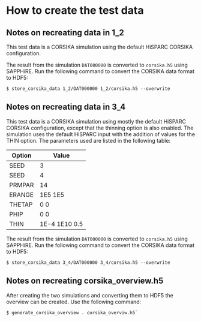 How to create the test data
===========================


Notes on recreating data in 1_2
-------------------------------

This test data is a CORSIKA simulation using the default HiSPARC CORSIKA
configuration.

The result from the simulation `DAT000000` is converted to `corsika.h5` using
SAPPHiRE. Run the following command to convert the CORSIKA data format to HDF5:

    $ store_corsika_data 1_2/DAT000000 1_2/corsika.h5 --overwrite


Notes on recreating data in 3_4
-------------------------------

This test data is a CORSIKA simulation using mostly the default HiSPARC CORSIKA
configuration, except that the thinning option is also enabled. The simulation
uses the default HiSPARC input with the addition of values for the THIN option.
The parameters used are listed in the following table:

Option | Value
-------|-------
SEED   | 3
SEED   | 4
PRMPAR | 14
ERANGE | 1E5  1E5
THETAP | 0  0
PHIP   | 0  0
THIN   | 1E-4  1E10  0.5

The result from the simulation `DAT000000` is converted to `corsika.h5` using
SAPPHiRE. Run the following command to convert the CORSIKA data format to HDF5:

    $ store_corsika_data 3_4/DAT000000 3_4/corsika.h5 --overwrite


Notes on recreating corsika_overview.h5
---------------------------------------

After creating the two simulations and converting them to HDF5 the overview can be created. Use the following command:

    $ generate_corsika_overview . corsika_overviw.h5`
